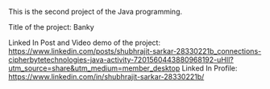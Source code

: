 This is the second project of the Java programming.

Title of the project: Banky

Linked In Post and Video demo of the project: 
https://www.linkedin.com/posts/shubhrajit-sarkar-28330221b_connections-cipherbytetechnologies-java-activity-7201560443880968192-uHIl?utm_source=share&utm_medium=member_desktop
Linked In Profile: 
https://www.linkedin.com/in/shubhrajit-sarkar-28330221b/
